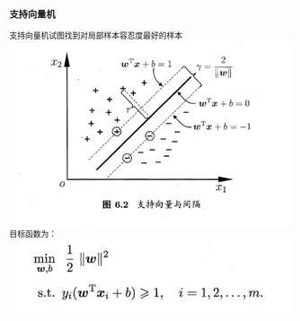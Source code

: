 ### 支持向量机 ###
支持向量机试图找到对局部样本容忍度最好的样本<br>
<img src="./pic/11.jpg"><br>
目标函数为：
<img src="./pic/12.jpg"><br>
